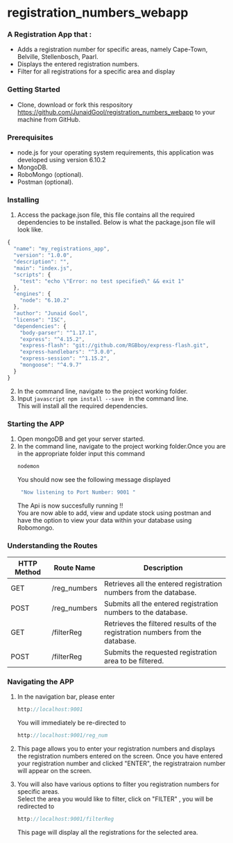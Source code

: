 # registration_numbers_webapp

### A Registration App that :
* Adds a registration number for specific areas, namely Cape-Town, Belville, Stellenbosch, Paarl.
* Displays the entered registration numbers.
* Filter for all registrations for a specific area and display

### Getting Started
* Clone, download or fork this respository https://github.com/JunaidGool/registration_numbers_webapp to your machine from GitHub.

### Prerequisites 
* node.js for your operating system requirements, this application was developed using version 6.10.2</br>
* MongoDB.<br/>
* RoboMongo (optional).<br/>
* Postman (optional).

### Installing
1. Access the package.json file, this file contains all the required dependencies to be installed.
   Below is what the package.json file will look like.
```javascript
{
  "name": "my_registrations_app",
  "version": "1.0.0",
  "description": "",
  "main": "index.js",
  "scripts": {
    "test": "echo \"Error: no test specified\" && exit 1"
  },
  "engines": {
    "node": "6.10.2"
  },
  "author": "Junaid Gool",
  "license": "ISC",
  "dependencies": {
    "body-parser": "^1.17.1",
    "express": "^4.15.2",
    "express-flash": "git://github.com/RGBboy/express-flash.git",
    "express-handlebars": "^3.0.0",
    "express-session": "^1.15.2",
    "mongoose": "^4.9.7"
  }
}
```
2. In the command line, navigate to the project working folder.
3. Input ```javascript npm install --save ``` in the command line.<br/>
   This will install all the required dependencies.<br/>
   
### Starting the APP
1. Open mongoDB and get your server started.<br/>
2. In the command line, navigate to the project working folder.Once you are in the appropriate folder
   input this command
   ```javascript 
   nodemon 
   ```
   You should now see the following message displayed<br/>
   ```javascript 
    "Now listening to Port Number: 9001 "
    ```
    The Api is now succesfully running !! <br/>
    You are now able to add, view and update stock using postman and have the option to view your data within your database using Robomongo.
    
### Understanding the Routes

HTTP Method | Route Name | Description
------------ | ------------- | ---------
GET | /reg_numbers	 	  | Retrieves all the entered registration numbers from the database.
POST | /reg_numbers	 	  | Submits all the entered registration numbers to the database.
GET | /filterReg	 	  | Retrieves the filtered results of the registration numbers from the database.
POST | /filterReg	 	  | Submits the requested registration area to be filtered.

### Navigating the APP
1. In the navigation bar, please enter 
   ```javascript 
   http://localhost:9001
   ```
   You will immediately be re-directed to 
   ```javascript 
   http://localhost:9001/reg_num
   ```
2. This page allows you to enter your registration numbers and displays the registration numbers entered on the screen. 
Once you have entered your registration number and clicked "ENTER", the registratraion number will appear on the screen.<br/>

3. You will also have various options to filter you registration numbers for specific areas.<br/>
   Select the area you would like to filter, click on "FILTER" , you will be redirected to 
   ```javascript
   http://localhost:9001/filterReg
   ```
   This page will display all the registrations for the selected area.
